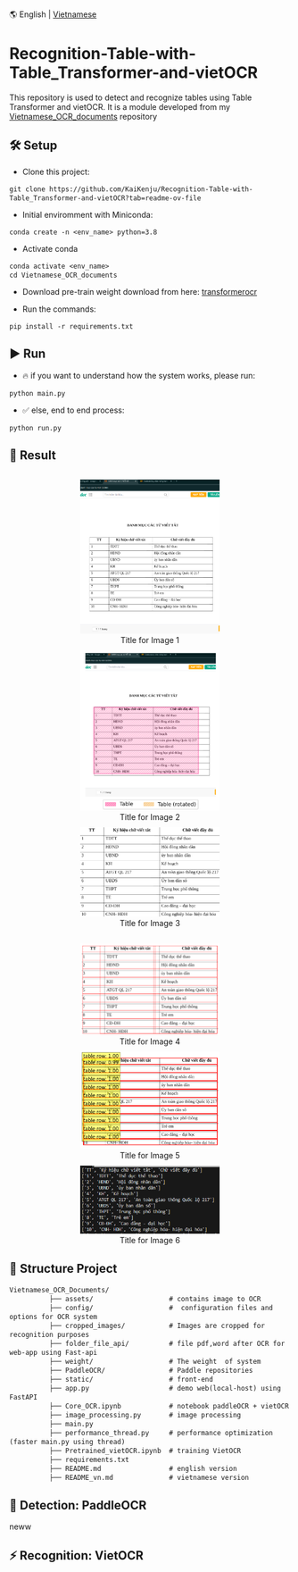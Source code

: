 
🌎 English | [Vietnamese](README_vn.md)
# Recognition-Table-with-Table_Transformer-and-vietOCR
This repository is used to detect and recognize tables using Table Transformer and vietOCR. It is a module developed from my [Vietnamese_OCR_documents](https://github.com/KaiKenju/Vietnamese_OCR_documents) repository

## 🛠️ Setup

- Clone  this project:

```[bash]
git clone https://github.com/KaiKenju/Recognition-Table-with-Table_Transformer-and-vietOCR?tab=readme-ov-file
```

- Initial enviromment with Miniconda:

```[bash]
conda create -n <env_name> python=3.8
```
- Activate conda
```[bash]
conda activate <env_name> 
cd Vietnamese_OCR_documents
```
- Download pre-train weight
download from here: [transformerocr](https://drive.google.com/file/d/1g3-Hi4oigfbrrNFZxQCh5qhEYjZU2_Ar/view?usp=drive_link)
 
- Run the commands:
```[bash]
pip install -r requirements.txt
```

## ▶️ Run
* 🔥 if you want to understand how the system works, please run:
```[bash]
python main.py
```
* ✅ else, end to end process:
```[bash]
python run.py
```

## 📝 Result
<p align="center" style="display: flex; justify-content: center;">
  <figure style="margin: 10px; text-align: center;">
    <img src="images/bang2demo.png" width="250" />
    <figcaption>Title for Image 1</figcaption>
  </figure>
  <figure style="margin: 10px; text-align: center;">
    <img src="files/detect_table.png" width="250" />
    <figcaption>Title for Image 2</figcaption>
  </figure>
  <figure style="margin: 10px; text-align: center;">
    <img src="files/table_cropped.png" width="250" />
    <figcaption>Title for Image 3</figcaption>
  </figure>
</p>

<p align="center" style="display: flex; justify-content: center;">
  <figure style="margin: 10px; text-align: center;">
    <img src="files/detect_cells.png" width="250" />
    <figcaption>Title for Image 4</figcaption>
  </figure>
  <figure style="margin: 10px; text-align: center;">
    <img src="files/detect_cell_row.png" width="250" />
    <figcaption>Title for Image 5</figcaption>
  </figure>
  <figure style="margin: 10px; text-align: center;">
    <img src="files/recognize_cell.png" width="250" />
    <figcaption>Title for Image 6</figcaption>
  </figure>
</p>





## 🚀 Structure Project
```[bash]
Vietnamese_OCR_Documents/
          ├── assets/                   # contains image to OCR
          ├── config/                   #  configuration files and options for OCR system
          ├── cropped_images/           # Images are cropped for recognition purposes
          ├── folder_file_api/          # file pdf,word after OCR for web-app using Fast-api
          ├── weight/                   # The weight  of system
          ├── PaddleOCR/                # Paddle repositories
          ├── static/                   # front-end 
          ├── app.py                    # demo web(local-host) using FastAPI 
          ├── Core_OCR.ipynb            # notebook paddleOCR + vietOCR
          ├── image_processing.py       # image processing
          ├── main.py 
          ├── performance_thread.py     # performance optimization (faster main.py using thread)
          ├── Pretrained_vietOCR.ipynb  # training VietOCR
          ├── requirements.txt     
          ├── README.md                 # english version
          ├── README_vn.md              # vietnamese version
```
## 🚀 Detection: PaddleOCR

neww
## ⚡ Recognition: VietOCR

